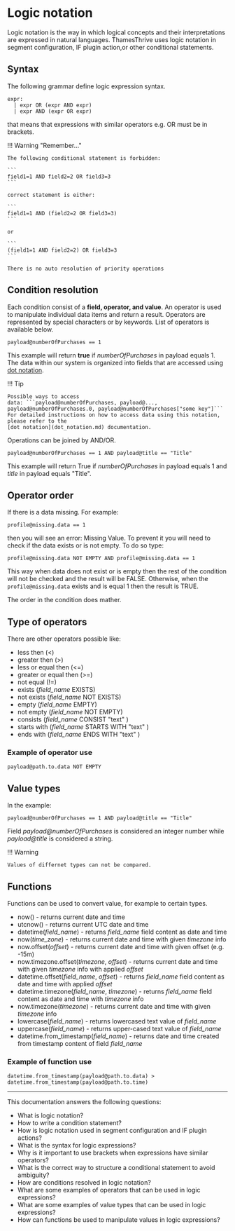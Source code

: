 # Logic notation

Logic notation is the way in which logical concepts and their interpretations are expressed in natural languages.
ThamesThrive uses logic notation in segment configuration, IF plugin action,or other conditional statements.

## Syntax

The following grammar define logic expression syntax.

```
expr:
  | expr OR (expr AND expr)
  | expr AND (expr OR expr)
```

that means that expressions with similar operators e.g. OR must be in brackets.

!!! Warning "Remember..."

    The following conditional statement is forbidden:
    
    ```
    field1=1 AND field2=2 OR field3=3
    ```

    correct statement is either:
    
    ```
    field1=1 AND (field2=2 OR field3=3)
    ```
    
    or
    
    ```
    (field1=1 AND field2=2) OR field3=3
    ```
    
    There is no auto resolution of priority operations

## Condition resolution

Each condition consist of a __field, operator, and value__. An operator is used to manipulate individual data items and
return a result. Operators are represented by special characters or by keywords. List of operators is available below.

``` title="Example"
payload@numberOfPurchases == 1
```

This example will return __true__ if *numberOfPurchases* in payload equals 1. The data within our system is organized
into fields that are accessed using [dot notation](dot_notation.md). 

!!! Tip

    Possible ways to access
    data: ```payload@numberOfPurchases, payload@..., payload@numberOfPurchases.0, payload@numberOfPurchases["some key"]```
    For detailed instructions on how to access data using this notation, please refer to the 
    [dot notation](dot_notation.md) documentation.

Operations can be joined by AND/OR.

``` title="Example"
payload@numberOfPurchases == 1 AND payload@title == "Title"
```

This example will return True if *numberOfPurchases* in payload equals 1 and *title* in payload equals "Title".

## Operator order

If there is a data missing. For example:

```
profile@missing.data == 1
```

then you will see an error: Missing Value. To prevent it you will need to check if the data exists or is not empty. To
do so type:

```
profile@missing.data NOT EMPTY AND profile@missing.data == 1
```

This way when data does not exist or is empty then the rest of the condition will not be checked and the result will be
FALSE. Otherwise, when the `profile@missing.data` exists and is equal 1 then the result is TRUE.

The order in the condition does mather.

## Type of operators

There are other operators possible like:

* less then (<)
* greater then (>)
* less or equal then (<=)
* greater or equal then (>=)
* not equal (!=)
* exists (*field_name* EXISTS)
* not exists (*field_name* NOT EXISTS)
* empty (*field_name* EMPTY)
* not empty (*field_name* NOT EMPTY)
* consists (*field_name* CONSIST "text" )
* starts with (*field_name* STARTS WITH "text" )
* ends with (*field_name* ENDS WITH "text" )

### Example of operator use

``` title="Example"
payload@path.to.data NOT EMPTY
```

## Value types

In the example:

``` title="Example"
payload@numberOfPurchases == 1 AND payload@title == "Title"
```

Field *payload@numberOfPurchases* is considered an integer number while
*payload@title* is considered a string.

!!! Warning

    Values of differnet types can not be compared. 

## Functions

Functions can be used to convert value, for example to certain types.

* now() - returns current date and time
* utcnow() - returns current UTC date and time
* datetime(*field_name*) - returns *field_name* field content as date and time
* now(*time_zone*) - returns current date and time with given *timezone* info
* now.offset(*offset*) - returns current date and time with given offset (e.g. -15m)
* now.timezone.offset(*timezone*, *offset*) - returns current date and time with given
  *timezone* info with applied *offset*
* datetime.offset(*field_name*, *offset*) - returns *field_name* field content as date and time with applied *offset*
* datetime.timezone(*field_name*, *timezone*) - returns *field_name* field content as date and time with *timezone* info
* now.timezone(*timezone*) - returns current date and time with given *timezone* info
* lowercase(*field_name*) - returns lowercased text value of *field_name*
* uppercase(*field_name*) - returns upper-cased text value of *field_name*
* datetime.from_timestamp(*field_name*) - returns date and time created from timestamp content of field *field_name*

### Example of function use

``` title="Example"
datetime.from_timestamp(payload@path.to.data) > datetime.from_timestamp(payload@path.to.time)
```


---
This documentation answers the following questions:

* What is logic notation?
* How to write a condition statement?
* How is logic notation used in segment configuration and IF plugin actions?
* What is the syntax for logic expressions?
* Why is it important to use brackets when expressions have similar operators?
* What is the correct way to structure a conditional statement to avoid ambiguity?
* How are conditions resolved in logic notation?
* What are some examples of operators that can be used in logic expressions?
* What are some examples of value types that can be used in logic expressions?
* How can functions be used to manipulate values in logic expressions?
